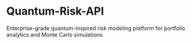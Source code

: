 # Quantum-Risk-API
Enterprise-grade quantum-inspired risk modeling platform for portfolio analytics and Monte Carlo simulations
